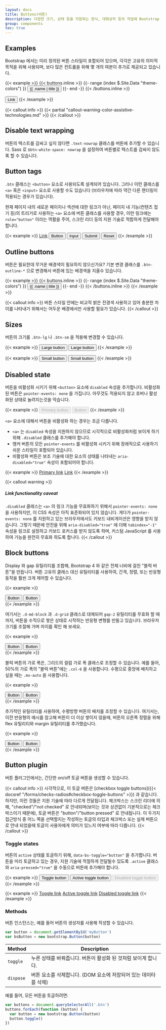 ```yaml
---
layout: docs
title: Buttons(버튼)
description: 다양한 크기, 상태 등을 지원하는 양식, 대화상자 등의 작업에 Bootstrap 의 사용자 지정 버튼 스타일을 사용하세요.
group: components
toc: true
---
```


## Examples

Bootstrap 에서는 미리 정의된 버튼 스타일이 포함되어 있으며, 각각은 고유의 의미적 목적을 위해 사용되며, 보다 많은 컨트롤을 위해 몇 개의 여분이 추가로 제공되고 있습니다.

{{< example >}}
{{< buttons.inline >}}
{{- range (index $.Site.Data "theme-colors") }}
<button type="button" class="btn btn-{{ .name }}">{{ .name | title }}</button>
{{- end -}}
{{< /buttons.inline >}}

<button type="button" class="btn btn-link">Link</button>
{{< /example >}}

{{< callout info >}}
{{< partial "callout-warning-color-assistive-technologies.md" >}}
{{< /callout >}}

## Disable text wrapping

버튼의 텍스트를 감싸고 싶지 않다면 `.text-nowrap` 클래스를 버튼에 추가할 수 있습니다. Sass 로 `$btn-white-space: nowrap` 을 설정하여 버튼별로 텍스트를 감싸지 않도록 할 수 있습니다.

## Button tags

`.btn` 클래스는 `<button>` 요소로 사용되도록 설계되어 있습니다. 그러나 이런 클래스를 `<a>` 혹은 `<input>` 요소로 사용할 수도 있습니다 (브라우저에 따라 약간 다른 랜더링이 적용되는 경우가 있습니다).

현재 페이지 내의 새로운 페이지나 섹션에 대한 링크가 아닌, 페이지 내 기능(컨텐츠 접기 등)의 트리거로 사용하는 `<a>` 요소에 버튼 클래스를 사용할 경우, 이런 링크에는 `role="button"` 이라는 역활을 주어, 스크린 리더 등의 지원 기술로 적합하게 전달해야 합니다.

{{< example >}}
<a class="btn btn-primary" href="#" role="button">Link</a>
<button class="btn btn-primary" type="submit">Button</button>
<input class="btn btn-primary" type="button" value="Input">
<input class="btn btn-primary" type="submit" value="Submit">
<input class="btn btn-primary" type="reset" value="Reset">
{{< /example >}}

## Outline buttons

버튼은 필요한데 무거운 배경색이 필요하지 않으신가요? 기본 변경 클래스를 `.btn-outline-*` 으로 변경해서 버튼에 있는 배경색을 지울수 있습니다.

{{< example >}}
{{< buttons.inline >}}
{{- range (index $.Site.Data "theme-colors") }}
<button type="button" class="btn btn-outline-{{ .name }}">{{ .name | title }}</button>
{{- end -}}
{{< /buttons.inline >}}
{{< /example >}}

{{< callout info >}}
버튼 스타일 안에는 비교적 밝은 전경색 사용하고 있어 충분한 차이를 나타내기 위해서는 어두운 배경에서만 사용할 필요가 있습니다.
{{< /callout >}}

## Sizes

버튼의 크기를 `.btn-lg` 나 `.btn-sm` 을 적용해 변경할 수 있습니다.

{{< example >}}
<button type="button" class="btn btn-primary btn-lg">Large button</button>
<button type="button" class="btn btn-secondary btn-lg">Large button</button>
{{< /example >}}

{{< example >}}
<button type="button" class="btn btn-primary btn-sm">Small button</button>
<button type="button" class="btn btn-secondary btn-sm">Small button</button>
{{< /example >}}

## Disabled state

버튼을 비활성화 시키기 위해 `<button>` 요소에 `disabled` 속성을 추가합니다. 비활성화 된 버튼은 `pointer-events: none` 을 가집니다. 아무것도 적용되지 않고 호버나 활성화된 상태로 눌려지는것을 막습니다.

{{< example >}}
<button type="button" class="btn btn-lg btn-primary" disabled>Primary button</button>
<button type="button" class="btn btn-secondary btn-lg" disabled>Button</button>
{{< /example >}}

`<a>` 요소에 대해서 버튼을 비활성화 하는 경우는 조금 다릅니다.

- `<a>` 는 `disabled` 속성을 지원하지 않으므로 시각적으로 비활성화처럼 보이게 하기 위해 `.disabled` 클래스를 추가해야 합니다.
- 앵커 버튼의 모든 `pointer-events` 를 비활성화 시키기 위해 장래적으로 사용하기 쉬운 스타일이 포함되어 있습니다.
- 비활성화 버튼은 보조 기술에 대한 요소의 상태를 나타내는 `aria-disabled="true"` 속성이 포함되어야 합니다.

{{< example >}}
<a href="#" class="btn btn-primary btn-lg disabled" tabindex="-1" role="button" aria-disabled="true">Primary link</a>
<a href="#" class="btn btn-secondary btn-lg disabled" tabindex="-1" role="button" aria-disabled="true">Link</a>
{{< /example >}}

{{< callout warning >}}
##### Link functionality caveat

`.disabled` 클래스는 `<a>` 의 링크 기능을 무효화하기 위해서 `pointer-events: none` 을 사용하지만, 이 CSS 속성은 아직 표준화되어 있지 않습니다. 게다가 `pointer-events: none` 를 지원하고 있는 브라우저에서도 키보드 내비게이션은 영향을 받지 않습니다. 그렇기 때문에 안전을 위해 `aria-disabled="true"` 에 더해 `tabindex="-1"` 속성을 링크로 설정하고 키보드 포커스를 받지 않도록 하며, 커스텀 JavaScript 를 사용하여 기능을 완전히 무효화 하도록 합니다.
{{< /callout >}}

## Block buttons

Display 와 gap 유틸리티를 조합해, Bootstrap 4 와 같은 전체 너비에 걸친 "블럭 버튼"을 만듭니다. 버튼 고유의 클래스 대신 유틸리티를 사용하여, 간격, 정렬, 또는 반응형 동작을 훨씬 크게 제어할 수 있습니다.

{{< example >}}
<div class="d-grid gap-2">
  <button class="btn btn-primary" type="button">Button</button>
  <button class="btn btn-primary" type="button">Button</button>
</div>
{{< /example >}}

여기서는 `.d-md-block` 과 `.d-grid` 클래스로 대체되어 `gap-2` 유틸리티를 무효화 할 때까지, 버튼을 수직으로 쌓은 상태로 시작하는 반응형 변형를 만들고 있습니다. 브라우저 크기를 조절해 가며 차이를 확인 해 보세요.

{{< example >}}
<div class="d-grid gap-2 d-md-block">
  <button class="btn btn-primary" type="button">Button</button>
  <button class="btn btn-primary" type="button">Button</button>
</div>
{{< /example >}}

블럭 버튼의 가로 폭은, 그리드의 컬럼 가로 폭 클래스로 조정할 수 있습니다. 예를 들어, 50%의 가로 폭의 "블럭 버튼"에는 `.col-6` 을 사용합니다. 수평으로 중앙에 배치하고 싶을 때는 `.mx-auto` 을 사용합니다.

{{< example >}}
<div class="d-grid gap-2 col-6 mx-auto">
  <button class="btn btn-primary" type="button">Button</button>
  <button class="btn btn-primary" type="button">Button</button>
</div>
{{< /example >}}

추가적인 유틸리티를 사용하여, 수평방향 버튼의 배치를 조정할 수 있습니다. 여기서는, 이전 반응형의 예시를 참고해 버튼이 더 이상 쌓이지 않을때, 버튼의 오른쪽 정렬을 위해 flex 유틸리티와 margin 유틸리티를 추가했습니다.

{{< example >}}
<div class="d-grid gap-2 d-md-flex justify-content-md-end">
  <button class="btn btn-primary me-md-2" type="button">Button</button>
  <button class="btn btn-primary" type="button">Button</button>
</div>
{{< /example >}}

## Button plugin

버튼 플러그인에서는, 간단한 on/off 토글 버튼을 생성할 수 있습니다.

{{< callout info >}}
시각적으로, 이 토글 버튼은 [checkbox toggle buttons]({{< docsref "/forms/checks-radios#checkbox-toggle-buttons" >}}) 과 같습니다. 하지만, 이런 것들은 지원 기술에 따라 다르게 전달됩니다. 체크박스는 스크린 리더에 의해, "checked"/"not checked" 로 안내되며(보이는 것과 상관없이 기본적으로는 체크박스이기 때문에), 토글 버튼은 "button"/"button pressed" 로 안내됩니다. 이 두가지 접근방식 중 어느 쪽을 선택할지는 작성하는 토글의 타입과 체크박스 또는 실제 버튼으로 안내 되었을때 토글이 사용자에게 의미가 있느지 여부에 따라 다릅니다.
{{< /callout >}}

### Toggle states

버튼의 `active` 상태를 토글하기 위해, `data-bs-toggle="button"` 을 추가합니다. 버튼을 미리 토글하고 있는 경우, 지원 기술에 적절하게 전달될수 있도록 `.active` 클래스와 `aria-pressed="true"` 을 수동으로 버튼에 추가해야 합니다.

{{< example >}}
<button type="button" class="btn btn-primary" data-bs-toggle="button" autocomplete="off">Toggle button</button>
<button type="button" class="btn btn-primary active" data-bs-toggle="button" autocomplete="off" aria-pressed="true">Active toggle button</button>
<button type="button" class="btn btn-primary" disabled data-bs-toggle="button" autocomplete="off">Disabled toggle button</button>
{{< /example >}}

{{< example >}}
<a href="#" class="btn btn-primary" role="button" data-bs-toggle="button">Toggle link</a>
<a href="#" class="btn btn-primary active" role="button" data-bs-toggle="button" aria-pressed="true">Active toggle link</a>
<a href="#" class="btn btn-primary disabled" tabindex="-1" aria-disabled="true" role="button" data-bs-toggle="button">Disabled toggle link</a>
{{< /example >}}

### Methods

버튼 인스턴스는, 예를 들어 버튼의 생성자를 사용해 작성할 수 있습니다.

```js
var button = document.getElementById('myButton')
var bsButton = new bootstrap.Button(button)
```

<table class="table">
  <thead>
    <tr>
      <th>Method</th>
      <th>Description</th>
    </tr>
  </thead>
  <tbody>
    <tr>
      <td>
        <code>toggle</code>
      </td>
      <td>
        누른 상태를 바꿔줍니다. 버튼이 활성화 된 것처럼 보이게 합니다.
      </td>
    </tr>
    <tr>
      <td>
        <code>dispose</code>
      </td>
      <td>
        버튼 요소를 삭제합니다. (DOM 요소에 저장되어 있는 데이타를 삭제)
      </td>
    </tr>
  </tbody>
</table>

예를 들어, 모든 버튼을 토글하려면:

```js
var buttons = document.querySelectorAll('.btn')
buttons.forEach(function (button) {
  var button = new bootstrap.Button(button)
  button.toggle()
})
```
